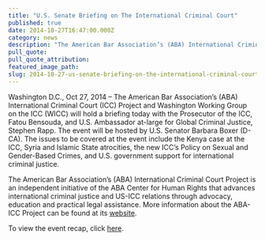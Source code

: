 ```yaml
---
title: "U.S. Senate Briefing on The International Criminal Court"
published: true
date: 2014-10-27T16:47:00.000Z
category: news
description: "The American Bar Association’s (ABA) International Criminal Court (ICC) Project and Washington Working Group on the ICC (WICC) will hold a briefing today with the Prosecutor of the ICC, Fatou Bensouda, and U.S. Ambassador at-large for Global Criminal Justice, Stephen Rapp. "
pull_quote:
pull_quote_attribution:
featured_image_path:
slug: 2014-10-27-us-senate-briefing-on-the-international-criminal-court
---
```


Washington D.C., Oct 27, 2014 – The American Bar Association’s (ABA) International Criminal Court (ICC) Project and Washington Working Group on the ICC (WICC) will hold a briefing today with the Prosecutor of the ICC, Fatou Bensouda, and U.S. Ambassador at-large for Global Criminal Justice, Stephen Rapp. The event will be hosted by U.S. Senator Barbara Boxer (D-CA). The issues to be covered at the event include the Kenya case at the ICC, Syria and Islamic State atrocities, the new ICC’s Policy on Sexual and Gender-Based Crimes, and U.S. government support for international criminal justice.

The American Bar Association’s (ABA) International Criminal Court Project is an independent initiative of the ABA Center for Human Rights that advances international criminal justice and US-ICC relations through advocacy, education and practical legal assistance. More information about the ABA-ICC Project can be found at its [website](http://www.aba-icc.org/).

To view the event recap, click [here](http://www.international-criminal-justice-today.org/event/2014/10/27/Capitol-Hill-Briefing-ICC/).

